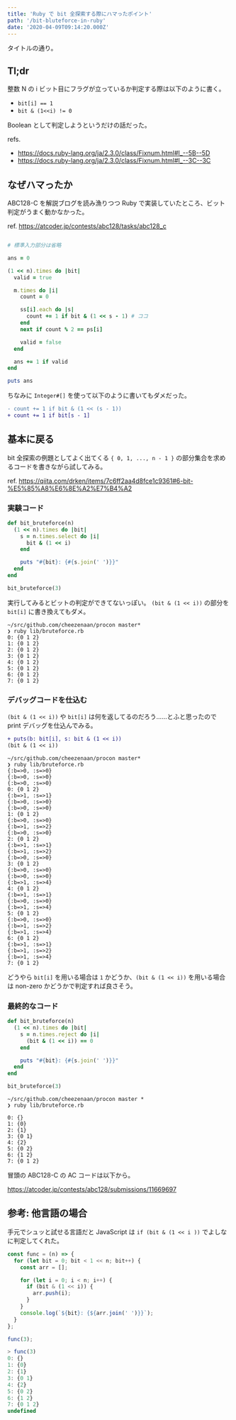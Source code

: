 ```yaml
---
title: 'Ruby で bit 全探索する際にハマったポイント'
path: '/bit-bluteforce-in-ruby'
date: '2020-04-09T09:14:20.000Z'
---
```


タイトルの通り。

## Tl;dr

整数 N の i ビット目にフラグが立っているか判定する際は以下のように書く。

- `bit[i] == 1`
- `bit & (1<<i) != 0`

Boolean として判定しようというだけの話だった。

refs.

- https://docs.ruby-lang.org/ja/2.3.0/class/Fixnum.html#I_--5B--5D
- https://docs.ruby-lang.org/ja/2.3.0/class/Fixnum.html#I_--3C--3C

## なぜハマったか

ABC128-C を解説ブログを読み漁りつつ Ruby で実装していたところ、ビット判定がうまく動かなかった。

ref. https://atcoder.jp/contests/abc128/tasks/abc128_c

```ruby

# 標準入力部分は省略

ans = 0

(1 << n).times do |bit|
  valid = true

  m.times do |i|
    count = 0

    ss[i].each do |s|
      count += 1 if bit & (1 << s - 1) # ココ
    end
    next if count % 2 == ps[i]

    valid = false
  end

  ans += 1 if valid
end

puts ans
```

ちなみに `Integer#[]` を使って以下のように書いてもダメだった。

```diff
- count += 1 if bit & (1 << (s - 1))
+ count += 1 if bit[s - 1]
```

## 基本に戻る

bit 全探索の例題としてよく出てくる `{ 0, 1, ..., n - 1 }` の部分集合を求めるコードを書きながら試してみる。

ref. https://qiita.com/drken/items/7c6ff2aa4d8fce1c9361#6-bit-%E5%85%A8%E6%8E%A2%E7%B4%A2

### 実験コード

```ruby
def bit_bruteforce(n)
  (1 << n).times do |bit|
    s = n.times.select do |i|
      bit & (1 << i)
    end

    puts "#{bit}: {#{s.join(' ')}}"
  end
end

bit_bruteforce(3)
```

実行してみるとビットの判定ができてないっぽい。
`(bit & (1 << i))` の部分を `bit[i]` に書き換えてもダメ。

```shell
~/src/github.com/cheezenaan/procon master*
❯ ruby lib/bruteforce.rb
0: {0 1 2}
1: {0 1 2}
2: {0 1 2}
3: {0 1 2}
4: {0 1 2}
5: {0 1 2}
6: {0 1 2}
7: {0 1 2}
```

### デバッグコードを仕込む

`(bit & (1 << i))` や `bit[i]` は何を返してるのだろう……とふと思ったので print デバッグを仕込んでみる。

```diff
+ puts(b: bit[i], s: bit & (1 << i))
(bit & (1 << i))
```

```shell
~/src/github.com/cheezenaan/procon master*
❯ ruby lib/bruteforce.rb
{:b=>0, :s=>0}
{:b=>0, :s=>0}
{:b=>0, :s=>0}
0: {0 1 2}
{:b=>1, :s=>1}
{:b=>0, :s=>0}
{:b=>0, :s=>0}
1: {0 1 2}
{:b=>0, :s=>0}
{:b=>1, :s=>2}
{:b=>0, :s=>0}
2: {0 1 2}
{:b=>1, :s=>1}
{:b=>1, :s=>2}
{:b=>0, :s=>0}
3: {0 1 2}
{:b=>0, :s=>0}
{:b=>0, :s=>0}
{:b=>1, :s=>4}
4: {0 1 2}
{:b=>1, :s=>1}
{:b=>0, :s=>0}
{:b=>1, :s=>4}
5: {0 1 2}
{:b=>0, :s=>0}
{:b=>1, :s=>2}
{:b=>1, :s=>4}
6: {0 1 2}
{:b=>1, :s=>1}
{:b=>1, :s=>2}
{:b=>1, :s=>4}
7: {0 1 2}
```

どうやら `bit[i]` を用いる場合は `1` かどうか、`(bit & (1 << i))` を用いる場合は non-zero かどうかで判定すれば良さそう。

### 最終的なコード

```ruby
def bit_bruteforce(n)
  (1 << n).times do |bit|
    s = n.times.reject do |i|
      (bit & (1 << i)) == 0
    end

    puts "#{bit}: {#{s.join(' ')}}"
  end
end

bit_bruteforce(3)
```

```shell
~/src/github.com/cheezenaan/procon master *
❯ ruby lib/bruteforce.rb

0: {}
1: {0}
2: {1}
3: {0 1}
4: {2}
5: {0 2}
6: {1 2}
7: {0 1 2}
```

冒頭の ABC128-C の AC コードは以下から。

https://atcoder.jp/contests/abc128/submissions/11669697

## 参考: 他言語の場合

手元でシュッと試せる言語だと JavaScript は `if (bit & (1 << i ))` でよしなに判定してくれた。

```js
const func = (n) => {
  for (let bit = 0; bit < 1 << n; bit++) {
    const arr = [];

    for (let i = 0; i < n; i++) {
      if (bit & (1 << i)) {
        arr.push(i);
      }
    }
    console.log(`${bit}: {${arr.join(' ')}}`);
  }
};

func(3);
```

```javascript
> func(3)
0: {}
1: {0}
2: {1}
3: {0 1}
4: {2}
5: {0 2}
6: {1 2}
7: {0 1 2}
undefined
```
